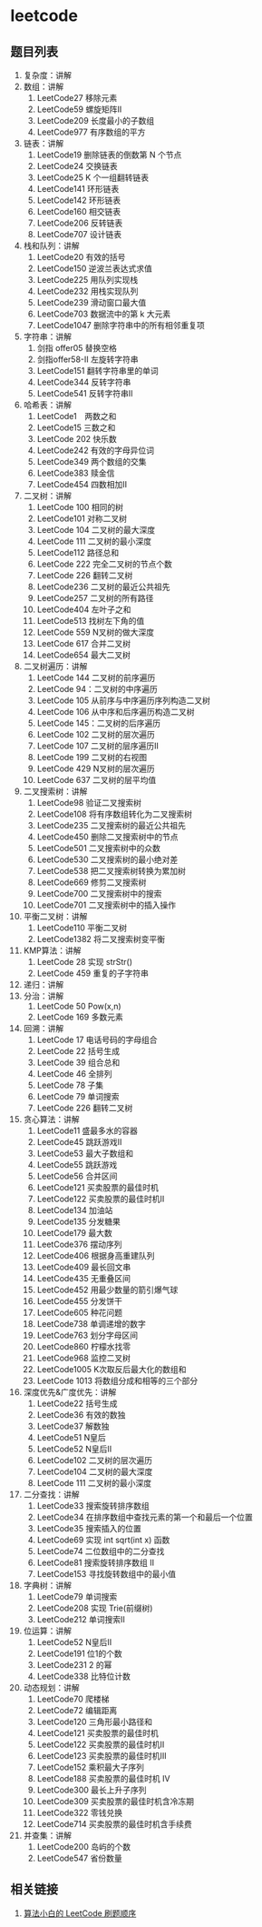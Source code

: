 # leetcode

## 题目列表

1. 复杂度：讲解
2. 数组：讲解
   1. LeetCode27 移除元素
   2. LeetCode59 螺旋矩阵Ⅱ
   3. LeetCode209 长度最小的子数组
   4. LeetCode977 有序数组的平方
3. 链表：讲解
   1. LeetCode19 删除链表的倒数第 N 个节点
   2. LeetCode24 交换链表
   3. LeetCode25 K 个一组翻转链表
   4. LeetCode141 环形链表
   5. LeetCode142 环形链表
   6. LeetCode160 相交链表
   7. LeetCode206 反转链表
   8. LeetCode707 设计链表
4. 栈和队列：讲解
   1. LeetCode20 有效的括号
   2. LeetCode150 逆波兰表达式求值
   3. LeetCode225 用队列实现栈
   4. LeetCode232 用栈实现队列
   5. LeetCode239 滑动窗口最大值
   6. LeetCode703 数据流中的第 k 大元素
   7. LeetCode1047 删除字符串中的所有相邻重复项
5. 字符串：讲解
   1. 剑指 offer05 替换空格
   2. 剑指offer58-Ⅱ 左旋转字符串
   3. LeetCode151 翻转字符串里的单词
   4. LeetCode344 反转字符串
   5. LeetCode541 反转字符串Ⅱ
6. 哈希表：讲解
   1. LeetCode1　两数之和
   2. LeetCode15 三数之和
   3. LeetCode 202 快乐数
   4. LeetCode242 有效的字母异位词
   5. LeetCode349 两个数组的交集
   6. LeetCode383 赎金信
   7. LeetCode454 四数相加Ⅱ
7. 二叉树：讲解
   1. LeetCode 100 相同的树
   2. LeetCode101 对称二叉树
   3. LeetCode 104 二叉树的最大深度
   4. LeetCode 111 二叉树的最小深度
   5. LeetCode112 路径总和
   6. LeetCode 222 完全二叉树的节点个数
   7. LeetCode 226 翻转二叉树
   8. LeetCode236 二叉树的最近公共祖先
   9. LeetCode257 二叉树的所有路径
   10. LeetCode404 左叶子之和
   11. LeetCode513 找树左下角的值
   12. LeetCode 559 N叉树的做大深度
   13. LeetCode 617 合并二叉树
   14. LeetCode654 最大二叉树
8. 二叉树遍历：讲解
   1. LeetCode 144 二叉树的前序遍历
   2. LeetCode 94：二叉树的中序遍历
   3. LeetCode 105 从前序与中序遍历序列构造二叉树
   4. LeetCode 106 从中序和后序遍历构造二叉树
   5. LeetCode 145：二叉树的后序遍历
   6. LeetCode 102 二叉树的层次遍历
   7. LeetCode 107 二叉树的层序遍历Ⅱ
   8. LeetCode 199 二叉树的右视图
   9. LeetCode 429 N叉树的层次遍历
   10. LeetCode 637 二叉树的层平均值
9. 二叉搜索树：讲解
   1. LeetCode98 验证二叉搜索树
   2. LeetCode108 将有序数组转化为二叉搜索树
   3. LeetCode235 二叉搜索树的最近公共祖先
   4. LeetCode450 删除二叉搜索树中的节点
   5. LeetCode501 二叉搜索树中的众数
   6. LeetCode530 二叉搜索树的最小绝对差
   7. LeetCode538 把二叉搜索树转换为累加树
   8. LeetCode669 修剪二叉搜索树
   9. LeetCode700 二叉搜索树中的搜索
   10. LeetCode701 二叉搜索树中的插入操作
10. 平衡二叉树：讲解
    1. LeetCode110 平衡二叉树
    2. LeetCode1382 将二叉搜索树变平衡
11. KMP算法：讲解
    1. LeetCode 28 实现 strStr()
    2. LeetCode 459 重复的子字符串
12. 递归：讲解
13. 分治：讲解
    1. LeetCode 50 Pow(x,n)
    2. LeetCode 169 多数元素
14. 回溯：讲解
    1. LeetCode 17 电话号码的字母组合
    2. LeetCode 22 括号生成
    3. LeetCode 39 组合总和
    4. LeetCode 46 全排列
    5. LeetCode 78 子集
    6. LeetCode 79 单词搜索
    7. LeetCode 226 翻转二叉树
15. 贪心算法：讲解
    1. LeetCode11 盛最多水的容器
    2. LeetCode45 跳跃游戏Ⅱ
    3. LeetCode53 最大子数组和
    4. LeetCode55 跳跃游戏
    5. LeetCode56 合并区间
    6. LeetCode121 买卖股票的最佳时机
    7. LeetCode122 买卖股票的最佳时机Ⅱ
    8. LeetCode134 加油站
    9. LeetCode135 分发糖果
    10. LeetCode179 最大数
    11. LeetCode376 摆动序列
    12. LeetCode406 根据身高重建队列
    13. LeetCode409 最长回文串
    14. LeetCode435 无重叠区间
    15. LeetCode452 用最少数量的箭引爆气球
    16. LeetCode455 分发饼干
    17. LeetCode605 种花问题
    18. LeetCode738 单调递增的数字
    19. LeetCode763 划分字母区间
    20. LeetCode860 柠檬水找零
    21. LeetCode968 监控二叉树
    22. LeetCode1005 K次取反后最大化的数组和
    23. LeetCode 1013 将数组分成和相等的三个部分
16. 深度优先&广度优先：讲解
    1. LeetCode22 括号生成
    2. LeetCode36 有效的数独
    3. LeetCode37 解数独
    4. LeetCode51 N皇后
    5. LeetCode52 N皇后Ⅱ
    6. LeetCode102 二叉树的层次遍历
    7. LeetCode104 二叉树的最大深度
    8. LeetCode 111 二叉树的最小深度
17. 二分查找：讲解
    1. LeetCode33 搜索旋转排序数组
    2. LeetCode34 在排序数组中查找元素的第一个和最后一个位置
    3. LeetCode35 搜索插入的位置
    4. LeetCode69 实现 int sqrt(int x) 函数
    5. LeetCode74 二位数组中的二分查找
    6. LeetCode81 搜索旋转排序数组 Ⅱ
    7. LeetCode153 寻找旋转数组中的最小值
18. 字典树：讲解
    1. LeetCode79 单词搜索
    2. LeetCode208 实现 Trie(前缀树)
    3. LeetCode212 单词搜索Ⅱ
19. 位运算：讲解
    1. LeetCode52 N皇后Ⅱ
    2. LeetCode191 位1的个数
    3. LeetCode231 2 的幂
    4. LeetCode338 比特位计数
20. 动态规划：讲解
    1. LeetCode70 爬楼梯
    2. LeetCode72 编辑距离
    3. LeetCode120 三角形最小路径和
    4. LeetCode121 买卖股票的最佳时机
    5. LeetCode122 买卖股票的最佳时机Ⅱ
    6. LeetCode123 买卖股票的最佳时机Ⅲ
    7. LeetCode152 乘积最大子序列
    8. LeetCode188 买卖股票的最佳时机 Ⅳ
    9. LeetCode300 最长上升子序列
    10. LeetCode309 买卖股票的最佳时机含冷冻期
    11. LeetCode322 零钱兑换
    12. LeetCode714 买卖股票的最佳时机含手续费
21. 并查集：讲解
    1. LeetCode200 岛屿的个数
    2. LeetCode547 省份数量

## 相关链接

1. [算法小白的 LeetCode 刷题顺序](https://zhuanlan.zhihu.com/p/407414826)
